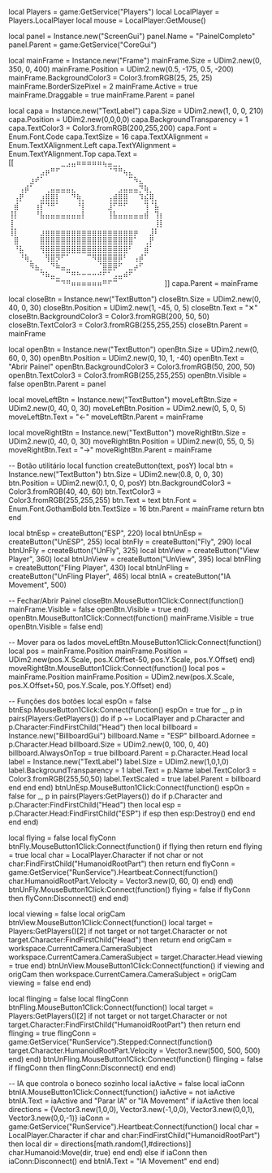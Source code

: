 local Players = game:GetService("Players")
local LocalPlayer = Players.LocalPlayer
local mouse = LocalPlayer:GetMouse()

local panel = Instance.new("ScreenGui")
panel.Name = "PainelCompleto"
panel.Parent = game:GetService("CoreGui")

local mainFrame = Instance.new("Frame")
mainFrame.Size = UDim2.new(0, 350, 0, 400)
mainFrame.Position = UDim2.new(0.5, -175, 0.5, -200)
mainFrame.BackgroundColor3 = Color3.fromRGB(25, 25, 25)
mainFrame.BorderSizePixel = 2
mainFrame.Active = true
mainFrame.Draggable = true
mainFrame.Parent = panel

local capa = Instance.new("TextLabel")
capa.Size = UDim2.new(1, 0, 0, 210)
capa.Position = UDim2.new(0,0,0,0)
capa.BackgroundTransparency = 1
capa.TextColor3 = Color3.fromRGB(200,255,200)
capa.Font = Enum.Font.Code
capa.TextSize = 16
capa.TextXAlignment = Enum.TextXAlignment.Left
capa.TextYAlignment = Enum.TextYAlignment.Top
capa.Text = [[⠀⠀⠀⠀⠀⠀⠀⠀⠀⣀⣠⣤⠶⠶⠶⠶⠶⢦⣤⣀⡀⠀⠀⠀⠀⠀⠀⠀⠀⠀
⠀⠀⠀⠀⠀⠀⣠⡶⠛⠋⠀⠀⠀⠀⠀⠀⠀⠀⠀⠈⠙⠛⢦⣄⠀⠀⠀⠀⠀⠀
⠀⠀⠀⠀⣰⠞⠁⠀⠀⠀⠀⠀⠀⠀⠀⠀⠀⠀⠀⠀⠀⠀⠀⠉⠳⣄⠀⠀⠀⠀
⠀⠀⢠⡾⠁⠀⠀⢀⣤⣤⣤⣤⣄⠀⠀⠀⠀⠀⠀⠀⠀⣠⣤⣤⣤⡙⢷⡀⠀⠀
⠀⢠⡟⠀⠀⠀⣰⣿⣿⡇⠀⠀⠙⢷⡀⠀⠀⠀⠀⢠⣾⣿⣿⠀⠀⠹⣮⢿⡀⠀
⠀⣾⠀⠀⠀⢰⡏⠙⠛⠁⠀⠀⠀⠘⡇⠀⠀⠀⠀⣸⠋⠛⠋⠀⠀⠀⢹⠈⣧⠀
⢸⡇⠀⠀⠀⠘⣧⣤⣤⣤⣤⣤⣤⣤⡇⠀⠀⠀⠀⢸⣧⣤⣤⣤⣤⣤⣾⠀⢹⡆
⢸⠀⠀⠀⠀⠀⠀⠀⠀⠀⠀⠀⠀⠀⠀⠀⠀⠀⠀⠀⠀⠀⠀⠀⠀⠀⠀⠀⢸⡇
⢸⡇⠀⠀⠀⠀⣰⣶⣶⣶⣶⣶⣶⣶⣶⣶⣶⣶⣶⣶⣶⣶⣶⣶⡶⠀⠀⣸⠇
⠀⣿⠀⠀⠀⠀⣿⣿⣿⣿⣿⣿⣿⣿⣿⣿⣿⣿⣿⣿⣿⣿⣿⣿⠁⠀⢀⡟⠀
⠀⠘⣧⠀⠀⠀⢻⣿⣿⣿⣿⣿⣿⣿⣿⣿⣿⣿⣿⣿⣿⣿⣿⠃⠀⠀⣾⠁⠀
⠀⠀⠘⢷⡀⠀⠀⢻⣿⡻⠋⠁⠀⠀⠀⠉⠻⣿⣿⣿⣿⡿⠃⠀⢠⡾⠁⠀⠀
⠀⠀⠀⠀⠻⣦⡀⠀⠙⠷⣤⣀⠀⠀⠀⠀⠀⠈⣿⣿⡿⠋⠀⣀⡴⠋⠀⠀⠀⠀
⠀⠀⠀⠀⠀⠀⠙⠷⣤⣀⠀⠉⠛⠓⠒⠒⠒⠚⠋⠁⣠⣤⠾⠋⠀⠀⠀⠀⠀⠀
⠀⠀⠀⠀⠀⠀⠀⠀⠀⠉⠙⠛⠶⠶⠶⠶⠶⠶⠛⠋⠉⠀⠀⠀⠀⠀⠀⠀⠀⠀]]
capa.Parent = mainFrame

local closeBtn = Instance.new("TextButton")
closeBtn.Size = UDim2.new(0, 40, 0, 30)
closeBtn.Position = UDim2.new(1, -45, 0, 5)
closeBtn.Text = "✕"
closeBtn.BackgroundColor3 = Color3.fromRGB(200, 50, 50)
closeBtn.TextColor3 = Color3.fromRGB(255,255,255)
closeBtn.Parent = mainFrame

local openBtn = Instance.new("TextButton")
openBtn.Size = UDim2.new(0, 60, 0, 30)
openBtn.Position = UDim2.new(0, 10, 1, -40)
openBtn.Text = "Abrir Painel"
openBtn.BackgroundColor3 = Color3.fromRGB(50, 200, 50)
openBtn.TextColor3 = Color3.fromRGB(255,255,255)
openBtn.Visible = false
openBtn.Parent = panel

local moveLeftBtn = Instance.new("TextButton")
moveLeftBtn.Size = UDim2.new(0, 40, 0, 30)
moveLeftBtn.Position = UDim2.new(0, 5, 0, 5)
moveLeftBtn.Text = "←"
moveLeftBtn.Parent = mainFrame

local moveRightBtn = Instance.new("TextButton")
moveRightBtn.Size = UDim2.new(0, 40, 0, 30)
moveRightBtn.Position = UDim2.new(0, 55, 0, 5)
moveRightBtn.Text = "→"
moveRightBtn.Parent = mainFrame

-- Botão utilitário
local function createButton(text, posY)
    local btn = Instance.new("TextButton")
    btn.Size = UDim2.new(0.8, 0, 0, 30)
    btn.Position = UDim2.new(0.1, 0, 0, posY)
    btn.BackgroundColor3 = Color3.fromRGB(40, 40, 60)
    btn.TextColor3 = Color3.fromRGB(255,255,255)
    btn.Text = text
    btn.Font = Enum.Font.GothamBold
    btn.TextSize = 16
    btn.Parent = mainFrame
    return btn
end

local btnEsp = createButton("ESP", 220)
local btnUnEsp = createButton("UnESP", 255)
local btnFly = createButton("Fly", 290)
local btnUnFly = createButton("UnFly", 325)
local btnView = createButton("View Player", 360)
local btnUnView = createButton("UnView", 395)
local btnFling = createButton("Fling Player", 430)
local btnUnFling = createButton("UnFling Player", 465)
local btnIA = createButton("IA Movement", 500)

-- Fechar/Abrir Painel
closeBtn.MouseButton1Click:Connect(function()
    mainFrame.Visible = false
    openBtn.Visible = true
end)
openBtn.MouseButton1Click:Connect(function()
    mainFrame.Visible = true
    openBtn.Visible = false
end)

-- Mover para os lados
moveLeftBtn.MouseButton1Click:Connect(function()
    local pos = mainFrame.Position
    mainFrame.Position = UDim2.new(pos.X.Scale, pos.X.Offset-50, pos.Y.Scale, pos.Y.Offset)
end)
moveRightBtn.MouseButton1Click:Connect(function()
    local pos = mainFrame.Position
    mainFrame.Position = UDim2.new(pos.X.Scale, pos.X.Offset+50, pos.Y.Scale, pos.Y.Offset)
end)

-- Funções dos botões
local espOn = false
btnEsp.MouseButton1Click:Connect(function()
    espOn = true
    for _, p in pairs(Players:GetPlayers()) do
        if p ~= LocalPlayer and p.Character and p.Character:FindFirstChild("Head") then
            local billboard = Instance.new("BillboardGui")
            billboard.Name = "ESP"
            billboard.Adornee = p.Character.Head
            billboard.Size = UDim2.new(0, 100, 0, 40)
            billboard.AlwaysOnTop = true
            billboard.Parent = p.Character.Head
            local label = Instance.new("TextLabel")
            label.Size = UDim2.new(1,0,1,0)
            label.BackgroundTransparency = 1
            label.Text = p.Name
            label.TextColor3 = Color3.fromRGB(255,50,50)
            label.TextScaled = true
            label.Parent = billboard
        end
    end
end)
btnUnEsp.MouseButton1Click:Connect(function()
    espOn = false
    for _, p in pairs(Players:GetPlayers()) do
        if p.Character and p.Character:FindFirstChild("Head") then
            local esp = p.Character.Head:FindFirstChild("ESP")
            if esp then esp:Destroy() end
        end
    end
end)

local flying = false
local flyConn
btnFly.MouseButton1Click:Connect(function()
    if flying then return end
    flying = true
    local char = LocalPlayer.Character
    if not char or not char:FindFirstChild("HumanoidRootPart") then return end
    flyConn = game:GetService("RunService").Heartbeat:Connect(function()
        char.HumanoidRootPart.Velocity = Vector3.new(0, 60, 0)
    end)
end)
btnUnFly.MouseButton1Click:Connect(function()
    flying = false
    if flyConn then flyConn:Disconnect() end
end)

local viewing = false
local origCam
btnView.MouseButton1Click:Connect(function()
    local target = Players:GetPlayers()[2]
    if not target or not target.Character or not target.Character:FindFirstChild("Head") then return end
    origCam = workspace.CurrentCamera.CameraSubject
    workspace.CurrentCamera.CameraSubject = target.Character.Head
    viewing = true
end)
btnUnView.MouseButton1Click:Connect(function()
    if viewing and origCam then
        workspace.CurrentCamera.CameraSubject = origCam
        viewing = false
    end
end)

local flinging = false
local flingConn
btnFling.MouseButton1Click:Connect(function()
    local target = Players:GetPlayers()[2]
    if not target or not target.Character or not target.Character:FindFirstChild("HumanoidRootPart") then return end
    flinging = true
    flingConn = game:GetService("RunService").Stepped:Connect(function()
        target.Character.HumanoidRootPart.Velocity = Vector3.new(500, 500, 500)
    end)
end)
btnUnFling.MouseButton1Click:Connect(function()
    flinging = false
    if flingConn then flingConn:Disconnect() end
end)

-- IA que controla o boneco sozinho
local iaActive = false
local iaConn
btnIA.MouseButton1Click:Connect(function()
    iaActive = not iaActive
    btnIA.Text = iaActive and "Parar IA" or "IA Movement"
    if iaActive then
        local directions = {Vector3.new(1,0,0), Vector3.new(-1,0,0), Vector3.new(0,0,1), Vector3.new(0,0,-1)}
        iaConn = game:GetService("RunService").Heartbeat:Connect(function()
            local char = LocalPlayer.Character
            if char and char:FindFirstChild("HumanoidRootPart") then
                local dir = directions[math.random(1,#directions)]
                char.Humanoid:Move(dir, true)
            end
        end)
    else
        if iaConn then iaConn:Disconnect() end
        btnIA.Text = "IA Movement"
    end
end)
